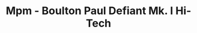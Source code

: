 ---
layout: product
title: "Mpm - Boulton Paul Defiant Mk. I Hi-Tech"
price: "TBA" 
desc: "N/A"
img_path: "/assets/img/MPM10072530.webp"
brand: "N/A"
available: false
special_offer: false
new: false
soon: false
cat: "010000"
subcat: "013100"
subsubcat: "0N/A"
sifra: "MPM10072530"
popular: false
spec: false
---